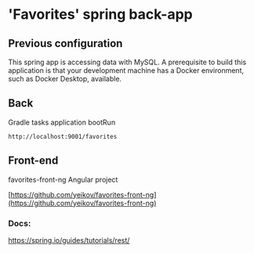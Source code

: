 # 'Favorites' spring back-app

## Previous configuration
This spring app is accessing data with MySQL. 
A prerequisite to build this application is that your development machine has a Docker environment, such as Docker Desktop, available. 

## Back

Gradle tasks application bootRun

	http://localhost:9001/favorites

## Front-end

favorites-front-ng Angular project

[https://github.com/yeikov/favorites-front-ng](https://github.com/yeikov/favorites-front-ng)


### Docs:

https://spring.io/guides/tutorials/rest/
